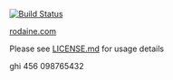 [![Build Status](https://travis-ci.org/rodaine/rodaine.github.io.svg?branch=master)](https://travis-ci.org/rodaine/rodaine.github.io)

[rodaine.com](http://rodaine.com/)

Please see [LICENSE.md](https://github.com/rodaine/rodaine.github.io/blob/master/LICENSE.md) for usage details

ghi 456
098765432

